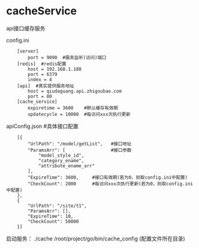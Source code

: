 # cacheService
api接口缓存服务

config.ini

		[server]
			port = 9090  #服务监听(访问)端口
		[redis]  #redis配置
			host = 192.168.1.188
			port = 6379
			index = 4
		[api]  #真实提供服务地址
			host = qiudaguang.api.zhigoubao.com
			port = 80
		[cache_service]
			expiretime = 3600    #默认缓存有效期
			updatecycle = 10000  #每访问xxx次执行更新

apiConfig.json  #具体接口配置

		[{
			"UrlPath": "/model/getList",   #接口地址
			"ParamsArr": [                 #接口参数
				"model_style_id",
				"category_ename",
				"attribute_ename_arr"
			],
			"ExpireTime": 3600,     #接口有效期(若为0，则取config.ini中配置)
			"CheckCount": 2000      #每访问xxx次执行更新(若为0，则取config.ini中配置)
		},
		{
			"UrlPath": "/site/t1",
			"ParamsArr": [],
			"ExpireTime": 10,
			"CheckCount": 50000
		}]

启动服务：
	./cache /root/project/go/bin/cache_config (配置文件所在目录)
